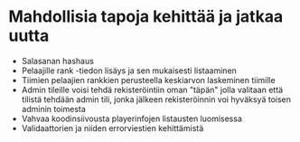 # Mahdollisia tapoja kehittää ja jatkaa uutta

- Salasanan hashaus
- Pelaajille rank -tiedon lisäys ja sen mukaisesti listaaminen
- Tiimien pelaajien rankkien perusteella keskiarvon laskeminen tiimille
- Admin tileille voisi tehdä rekisteröintiin oman "täpän" jolla valitaan että tilistä tehdään admin tili, jonka jälkeen rekisteröinnin voi hyväksyä toisen adminin toimesta
- Vahvaa koodinsiivousta playerinfojen listausten luomisessa
- Validaattorien ja niiden errorviestien kehittämistä